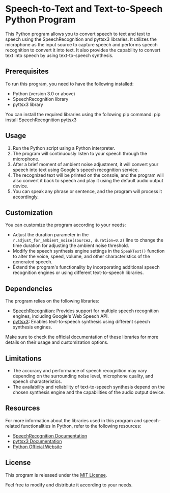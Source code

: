 # Speech-to-Text and Text-to-Speech Python Program

This Python program allows you to convert speech to text and text to speech using the SpeechRecognition and pyttsx3 libraries. It utilizes the microphone as the input source to capture speech and performs speech recognition to convert it into text. It also provides the capability to convert text into speech by using text-to-speech synthesis.

## Prerequisites

To run this program, you need to have the following installed:

- Python (version 3.0 or above)
- SpeechRecognition library
- pyttsx3 library

You can install the required libraries using the following pip command:
pip install SpeechRecognition pyttsx3


## Usage

1. Run the Python script using a Python interpreter.
2. The program will continuously listen to your speech through the microphone.
3. After a brief moment of ambient noise adjustment, it will convert your speech into text using Google's speech recognition service.
4. The recognized text will be printed on the console, and the program will also convert it back to speech and play it using the default audio output device.
5. You can speak any phrase or sentence, and the program will process it accordingly.

## Customization

You can customize the program according to your needs:

- Adjust the duration parameter in the `r.adjust_for_ambient_noise(source2, duration=0.2)` line to change the time duration for adjusting the ambient noise threshold.
- Modify the speech synthesis engine settings in the `SpeakText()` function to alter the voice, speed, volume, and other characteristics of the generated speech.
- Extend the program's functionality by incorporating additional speech recognition engines or using different text-to-speech libraries.

## Dependencies

The program relies on the following libraries:

- [SpeechRecognition](https://pypi.org/project/SpeechRecognition/): Provides support for multiple speech recognition engines, including Google's Web Speech API.
- [pyttsx3](https://pypi.org/project/pyttsx3/): Enables text-to-speech synthesis using different speech synthesis engines.

Make sure to check the official documentation of these libraries for more details on their usage and customization options.

## Limitations

- The accuracy and performance of speech recognition may vary depending on the surrounding noise level, microphone quality, and speech characteristics.
- The availability and reliability of text-to-speech synthesis depend on the chosen synthesis engine and the capabilities of the audio output device.

## Resources

For more information about the libraries used in this program and speech-related functionalities in Python, refer to the following resources:

- [SpeechRecognition Documentation](https://pypi.org/project/SpeechRecognition/)
- [pyttsx3 Documentation](https://pypi.org/project/pyttsx3/)
- [Python Official Website](https://www.python.org/)

## License

This program is released under the [MIT License](LICENSE).

Feel free to modify and distribute it according to your needs.
